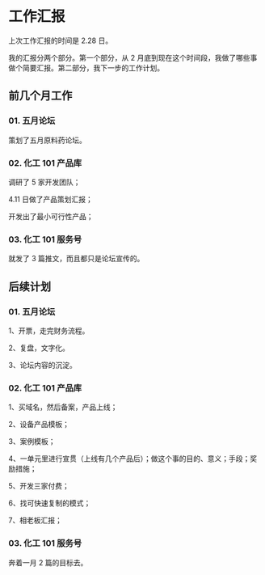 # 工作汇报

上次工作汇报的时间是 2.28 日。

我的汇报分两个部分。第一个部分，从 2 月底到现在这个时间段，我做了哪些事做个简要汇报。第二部分，我下一步的工作计划。

## 前几个月工作

### 01. 五月论坛

策划了五月原料药论坛。

### 02. 化工 101 产品库

调研了 5 家开发团队；

4.11 日做了产品策划汇报；

开发出了最小可行性产品；

### 03. 化工 101 服务号

就发了 3 篇推文，而且都只是论坛宣传的。

## 后续计划

### 01. 五月论坛

1、开票，走完财务流程。

2、复盘，文字化。

3、论坛内容的沉淀。

### 02. 化工 101 产品库

1、买域名，然后备案，产品上线；

2、设备产品模板；

3、案例模板；

4、一单元里进行宣贯（上线有几个产品后）；做这个事的目的、意义；手段；奖励措施；

5、开发三家付费；

6、找可快速复制的模式；

7、相老板汇报；

### 03. 化工 101 服务号

奔着一月 2 篇的目标去。
